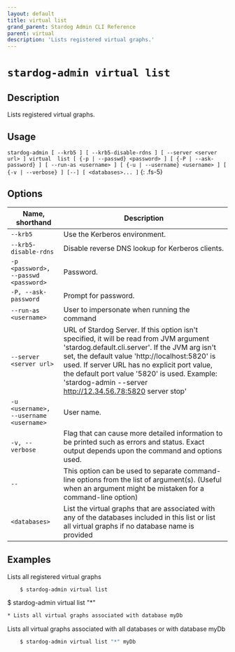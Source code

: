 ```yaml
---
layout: default
title: virtual list
grand_parent: Stardog Admin CLI Reference
parent: virtual
description: 'Lists registered virtual graphs.'
---
```


#  `stardog-admin virtual list` 
## Description
Lists registered virtual graphs.<br>
## Usage
`stardog-admin [ --krb5 ] [ --krb5-disable-rdns ] [ --server <server url> ] virtual  list [ {-p | --passwd} <password> ] [ {-P | --ask-password} ] [ --run-as <username> ] [ {-u | --username} <username> ] [ {-v | --verbose} ] [--] [ <databases>... ]`
{: .fs-5}
## Options

Name, shorthand | Description 
---|---
`--krb5` | Use the Kerberos environment.
`--krb5-disable-rdns` | Disable reverse DNS lookup for Kerberos clients.
`-p <password>, --passwd <password>` | Password.
`-P, --ask-password` | Prompt for password.
`--run-as <username>` | User to impersonate when running the command
`--server <server url>` | URL of Stardog Server. If this option isn't specified, it will be read from JVM argument 'stardog.default.cli.server'. If the JVM arg isn't set, the default value 'http://localhost:5820' is used. If server URL has no explicit port value, the default port value '5820' is used.  Example: 'stardog-admin --server http://12.34.56.78:5820 server stop' 
`-u <username>, --username <username>` | User name.
`-v, --verbose` | Flag that can cause more detailed information to be printed such as errors and status. Exact output depends upon the command and options used.
`--` | This option can be used to separate command-line options from the list of argument(s). (Useful when an argument might be mistaken for a command-line option)
`<databases>` | List the virtual graphs that are associated with any of the databases included in this list or list all virtual graphs if no database name is provided

## Examples
Lists all registered virtual graphs
```bash
    $ stardog-admin virtual list
```
$ stardog-admin virtual list "*"
```bash
* Lists all virtual graphs associated with database myDb
```
Lists all virtual graphs associated with all databases or with database myDb
```bash
    $ stardog-admin virtual list "*" myDb
```

